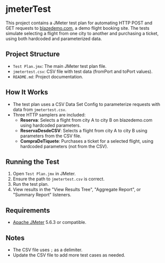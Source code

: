 # jmeterTest

This project contains a JMeter test plan for automating HTTP POST and GET requests to [blazedemo.com](https://blazedemo.com), a demo flight booking site. The tests simulate selecting a flight from one city to another and purchasing a ticket, using both hardcoded and parameterized data.

## Project Structure

- `Test Plan.jmx`: The main JMeter test plan file.
- `jmetertest.csv`: CSV file with test data (fromPort and toPort values).
- `README.md`: Project documentation.

## How It Works

- The test plan uses a CSV Data Set Config to parameterize requests with data from `jmetertest.csv`.
- Three HTTP samplers are included:
  - **Reserva**: Selects a flight from city A to city B on blazedemo.com using hardcoded parameters.
  - **ReservaDesdeCSV**: Selects a flight from city A to city B using parameters from the CSV file.
  - **CompraDeTiquete**: Purchases a ticket for a selected flight, using hardcoded parameters (not from the CSV).

## Running the Test

1. Open `Test Plan.jmx` in JMeter.
2. Ensure the path to `jmetertest.csv` is correct.
3. Run the test plan.
4. View results in the "View Results Tree", "Aggregate Report", or "Summary Report" listeners.

## Requirements

- [Apache JMeter](https://jmeter.apache.org/) 5.6.3 or compatible.

## Notes

- The CSV file uses `;` as a delimiter.
- Update the CSV file to add more test cases as needed.
